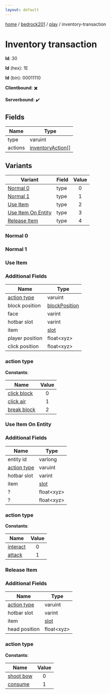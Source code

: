 ```yaml
---
layout: default
---
```


[home](/)  /  [bedrock201](/protocol/bedrock201)  /  [play](/protocol/bedrock201/play)  /  inventory-transaction

# Inventory transaction

**Id**: 30

**Id** (hex): 1E

**Id** (bin): 00011110

**Clientbound**: ✖️

**Serverbound**: ✔️

## Fields

Name | Type
---|---
type | varuint
actions | [inventoryAction](/protocol/bedrock201/types/inventory-action)[]

## Variants

Variant | Field | Value
---|---|:---:
[Normal 0](#normal_0) | type | 0
[Normal 1](#normal_1) | type | 1
[Use Item](#use_item) | type | 2
[Use Item On Entity](#use_item_on_entity) | type | 3
[Release Item](#release_item) | type | 4

### Normal 0

### Normal 1

### Use Item

### Additional Fields

Name | Type
---|---
[action type](#use-item_action-type) | varuint
block position | [blockPosition](/protocol/bedrock201/types/block-position)
face | varint
hotbar slot | varint
item | [slot](/protocol/bedrock201/types/slot)
player position | float&lt;xyz&gt;
click position | float&lt;xyz&gt;

### action type

**Constants**:

Name | Value
---|:---:
[click block](use-item_action-type_click-block) | 0
[click air](use-item_action-type_click-air) | 1
[break block](use-item_action-type_break-block) | 2

### Use Item On Entity

### Additional Fields

Name | Type
---|---
entity id | varlong
[action type](#use-item-on-entity_action-type) | varuint
hotbar slot | varint
item | [slot](/protocol/bedrock201/types/slot)
? | float&lt;xyz&gt;
? | float&lt;xyz&gt;

### action type

**Constants**:

Name | Value
---|:---:
[interact](use-item-on-entity_action-type_interact) | 0
[attack](use-item-on-entity_action-type_attack) | 1

### Release Item

### Additional Fields

Name | Type
---|---
[action type](#release-item_action-type) | varuint
hotbar slot | varint
item | [slot](/protocol/bedrock201/types/slot)
head position | float&lt;xyz&gt;

### action type

**Constants**:

Name | Value
---|:---:
[shoot bow](release-item_action-type_shoot-bow) | 0
[consume](release-item_action-type_consume) | 1
